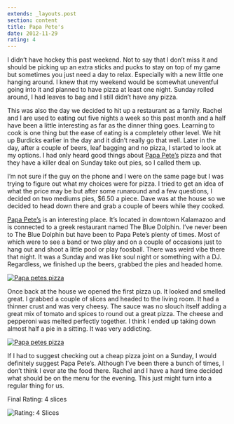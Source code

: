 ```yaml
---
extends: _layouts.post
section: content
title: Papa Pete's
date: 2012-11-29
rating: 4
---
```


I didn’t have hockey this past weekend. Not to say that I don’t miss it and should be picking up an extra sticks and pucks to stay on top of my game but sometimes you just need a day to relax. Especially with a new little one hanging around. I knew that my weekend would be somewhat uneventful going into it and planned to have pizza at least one night. Sunday rolled around, I had leaves to bag and I still didn’t have any pizza.

This was also the day we decided to hit up a restaurant as a family. Rachel and I are used to eating out five nights a week so this past month and a half have been a little interesting as far as the dinner thing goes. Learning to cook is one thing but the ease of eating is a completely other level. We hit up Burdicks earlier in the day and it didn’t really go that well. Later in the day, after a couple of beers, leaf bagging and no pizza, I started to look at my options. I had only heard good things about [Papa Pete’s](http://www.papapete.net/) pizza and that they have a killer deal on Sunday take out pies, so I called them up.

I’m not sure if the guy on the phone and I were on the same page but I was trying to figure out what my choices were for pizza. I tried to get an idea of what the price may be but after some runaround and a few questions, I decided on two mediums pies, $6.50 a piece. Dave was at the house so we decided to head down there and grab a couple of beers while they cooked.

[Papa Pete’s](http://www.papapete.net/) is an interesting place. It’s located in downtown Kalamazoo and is connected to a greek restaurant named The Blue Dolphin. I’ve never been to The Blue Dolphin but have been to Papa Pete’s plenty of times. Most of which were to see a band or two play and on a couple of occasions just to hang out and shoot a little pool or play foosball. There was weird vibe there that night. It was a Sunday and was like soul night or something with a DJ. Regardless, we finished up the beers, grabbed the pies and headed home.

[![Papa petes pizza](http://farm9.staticflickr.com/8058/8210475881_af4b656d05.jpg)](http://www.flickr.com/photos/joefearnley/8210475881/ "Papa petes pizza by joefearnley, on Flickr")

Once back at the house we opened the first pizza up. It looked and smelled great. I grabbed a couple of slices and headed to the living room. It had a thinner crust and was very cheesy. The sauce was no slouch itself adding a great mix of tomato and spices to round out a great pizza. The cheese and pepperoni was melted perfectly together. I think I ended up taking down almost half a pie in a sitting. It was very addicting.

[![Papa petes pizza](http://farm9.staticflickr.com/8347/8210477435_ff538c75cc.jpg)](http://www.flickr.com/photos/joefearnley/8210477435/ "Papa petes pizza by joefearnley, on Flickr")

If I had to suggest checking out a cheap pizza joint on a Sunday, I would definitely suggest Papa Pete’s. Although I’ve been there a bunch of times, I don’t think I ever ate the food there. Rachel and I have a hard time decided what should be on the menu for the evening. This just might turn into a regular thing for us.

Final Rating: 4 slices

![Rating: 4 Slices](/assets/img/pizza4_sm.jpg)